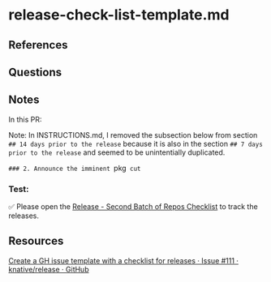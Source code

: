 # release-check-list-template.md


## References

## Questions

## Notes
In this PR:

Note: In INSTRUCTIONS.md, I removed the subsection below from section `## 14 days prior to the release` because it is also in the section `## 7 days prior to the release` and seemed to be unintentially duplicated.

`### 2. Announce the imminent `pkg` cut`

### Test:
✅ Please open the [Release - Second Batch of Repos Checklist](https://github.com/carlisia/carlisia/issues/new?assignees=carlisia&template=6-release-second-batch-checklist.yaml) to track the releases.


## Resources
[Create a GH issue template with a checklist for releases · Issue #111 · knative/release · GitHub](https://github.com/knative/release/issues/111)